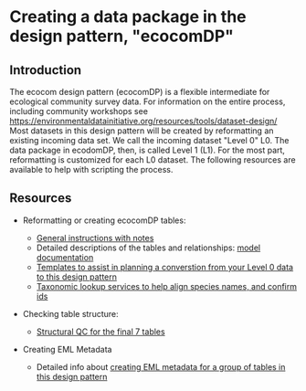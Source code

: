 # Creating a data package in the design pattern, "ecocomDP"

Introduction
---
The ecocom design pattern (ecocomDP) is a flexible intermediate for ecological community survey data.  For information on the entire process, including community workshops see https://environmentaldatainitiative.org/resources/tools/dataset-design/
Most datasets in this design pattern will be created by reformatting an existing incoming data set. We call the incoming dataset "Level 0" L0. The data package in ecodomDP, then, is called Level 1 (L1). For the most part, reformatting is customized for each L0 dataset. The following resources are available to help with scripting the process. 

Resources
---


* Reformatting or creating ecocomDP tables:
    * [General instructions with notes](table-creation.md) 
    * Detailed descriptions of the tables and relationships: [model documentation](../../model)
    * [Templates to assist in planning a converstion from your Level 0 data to this design pattern](https://github.com/EDIorg/ecocomDP/blob/master/documentation/instructions/template-mapping.md)
    * [Taxonomic lookup services to help align species names, and confirm ids](https://github.com/EDIorg/ecocomDP/blob/master/documentation/instructions/taxon-cleaning.md)
* Checking table structure:
    *  [Structural QC for the final 7 tables](https://github.com/EDIorg/ecocomDP/blob/master/documentation/instructions/table-validation.md)

* Creating EML Metadata 
    * Detailed info about [creating EML metadata for a group of tables in this design pattern](https://github.com/EDIorg/ecocomDP/blob/master/documentation/instructions/eml-creation.md)


